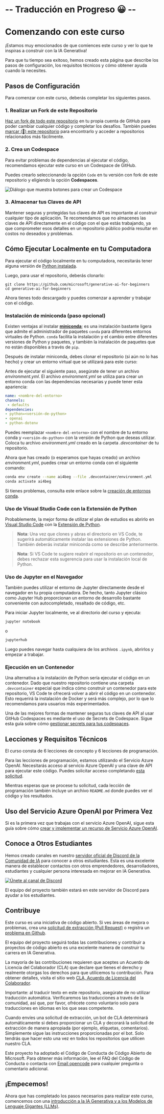 # -- Traducción en Progreso 😀 --

# Comenzando con este curso

¡Estamos muy emocionados de que comiences este curso y ver lo que te inspiras a construir con la IA Generativa!

Para que tu tiempo sea exitoso, hemos creado esta página que describe los pasos de configuración, los requisitos técnicos y cómo obtener ayuda cuando la necesites.

## Pasos de Configuración

Para comenzar con este curso, deberás completar los siguientes pasos.

### 1. Realizar un Fork de este Repositorio

[Haz un fork de todo este repositorio](https://github.com/microsoft/generative-ai-for-beginners/fork?WT.mc_id=academic-105485-koreyst) en tu propia cuenta de GitHub para poder cambiar cualquier código y completar los desafíos. También puedes [marcar (🌟) este repositorio](https://docs.github.com/en/get-started/exploring-projects-on-github/saving-repositories-with-stars?WT.mc_id=academic-105485-koreyst) para encontrarlo y acceder a repositorios relacionados más fácilmente.

### 2. Crea un Codespace

Para evitar problemas de dependencias al ejecutar el código, recomendamos ejecutar este curso en un Codespace de GitHub.

Puedes crearlo seleccionando la opción `Code` en tu versión con fork de este repositorio y eligiendo la opción **Codespaces**.

![Diálogo que muestra botones para crear un Codespace](../../images/who-will-pay.webp?WT.mc_id=academic-105485-koreyst)

### 3. Almacenar tus Claves de API

Mantener seguras y protegidas tus claves de API es importante al construir cualquier tipo de aplicación. Te recomendamos que no almacenes las claves de API directamente en el código con el que estás trabajando, ya que comprometer esos detalles en un repositorio público podría resultar en costos no deseados y problemas.

## Cómo Ejecutar Localmente en tu Computadora

Para ejecutar el código localmente en tu computadora, necesitarás tener alguna versión de [Python instalada](https://www.python.org/downloads/?WT.mc_id=academic-105485-koreyst).

Luego, para usar el repositorio, deberás clonarlo:

```shell
git clone https://github.com/microsoft/generative-ai-for-beginners
cd generative-ai-for-beginners
```

Ahora tienes todo descargado y puedes comenzar a aprender y trabajar con el código.

### Instalación de miniconda (paso opcional)

Existen ventajas al instalar **[miniconda](https://conda.io/en/latest/miniconda.html?WT.mc_id=academic-105485-koreyst)**; es una instalación bastante ligera que admite el administrador de paquetes `conda` para diferentes entornos virtuales de Python. `conda` facilita la instalación y el cambio entre diferentes versiones de Python y paquetes, y también la instalación de paquetes que no están disponibles a través de `pip`.

Después de instalar miniconda, debes clonar el repositorio (si aún no lo has hecho) y crear un entorno virtual que se utilizará para este curso:

Antes de ejecutar el siguiente paso, asegúrate de tener un archivo *environment.yml*. El archivo *environment.yml* se utiliza para crear un entorno conda con las dependencias necesarias y puede tener esta apariencia:

```yml
name: <nombre-del-entorno>
channels:  
 - defaults
dependencies:  
- python=<versión-de-python>  
- openai  
- python-dotenv
```

Puedes reemplazar `<nombre-del-entorno>` con el nombre de tu entorno conda y `<versión-de-python>` con la versión de Python que deseas utilizar. Coloca tu archivo *environment.yml* creado en la carpeta *.devcontainer* de tu repositorio.

Ahora que has creado (o esperamos que hayas creado) un archivo *environment.yml*, puedes crear un entorno conda con el siguiente comando:

```bash
conda env create --name ai4beg --file .devcontainer/environment.yml
conda activate ai4beg
```

Si tienes problemas, consulta este enlace sobre la [creación de entornos conda](https://docs.conda.io/projects/conda/en/latest/user-guide/tasks/manage-environments.html?WT.mc_id=academic-105485-koreyst).

### Uso de Visual Studio Code con la Extensión de Python

Probablemente, la mejor forma de utilizar el plan de estudios es abrirlo en [Visual Studio Code](http://code.visualstudio.com/?WT.mc_id=academic-105485-koreyst) con la [Extensión de Python](https://marketplace.visualstudio.com/items?itemName=ms-python.python&WT.mc_id=academic-105485-koreyst).

> **Nota**: Una vez que clones y abras el directorio en VS Code, te sugerirá automáticamente instalar las extensiones de Python. También deberás instalar miniconda como se describe anteriormente.

> **Nota**: Si VS Code te sugiere reabrir el repositorio en un contenedor, debes rechazar esta sugerencia para usar la instalación local de Python.

### Uso de Jupyter en el Navegador

También puedes utilizar el entorno de Jupyter directamente desde el navegador en tu propia computadora. De hecho, tanto Jupyter clásico como Jupyter Hub proporcionan un entorno de desarrollo bastante conveniente con autocompletado, resaltado de código, etc.

Para iniciar Jupyter localmente, ve al directorio del curso y ejecuta:

```bash
jupyter notebook
```
o

```bash
jupyterhub
```

Luego puedes navegar hasta cualquiera de los archivos `.ipynb`, abrirlos y empezar a trabajar.

### Ejecución en un Contenedor

Una alternativa a la instalación de Python sería ejecutar el código en un contenedor. Dado que nuestro repositorio contiene una carpeta `.devcontainer` especial que indica cómo construir un contenedor para este repositorio, VS Code te ofrecerá volver a abrir el código en un contenedor. Esto requerirá la instalación de Docker y será más complejo, por lo que lo recomendamos para usuarios más experimentados.

Una de las mejores formas de mantener seguras tus claves de API al usar GitHub Codespaces es mediante el uso de Secrets de Codespace. Sigue esta guía sobre cómo [gestionar secrets para tus codespaces](https://docs.github.com/en/codespaces/managing-your-codespaces/managing-secrets-for-your-codespaces?WT.mc_id=academic-105485-koreyst).

## Lecciones y Requisitos Técnicos

El curso consta de 6 lecciones de concepto y 6 lecciones de programación.

Para las lecciones de programación, estamos utilizando el Servicio Azure OpenAI. Necesitarás acceso al servicio Azure OpenAI y una clave de API para ejecutar este código. Puedes solicitar acceso completando [esta solicitud](https://customervoice.microsoft.com/Pages/ResponsePage.aspx?id=v4j5cvGGr0GRqy180BHbR7en2Ais5pxKtso_Pz4b1_xUOFA5Qk1UWDRBMjg0WFhPMkIzTzhKQ1dWNyQlQCN0PWcu&culture=en-us&country=us&WT.mc_id=academic-105485-koreyst).

Mientras esperas que se procese tu solicitud, cada lección de programación también incluye un archivo `README.md` donde puedes ver el código y los resultados.

## Uso del Servicio Azure OpenAI por Primera Vez

Si es la primera vez que trabajas con el servicio Azure OpenAI, sigue esta guía sobre cómo [crear y implementar un recurso de Servicio Azure OpenAI](https://learn.microsoft.com/azure/ai-services/openai/how-to/create-resource?pivots=web-portal&WT.mc_id=academic-105485-koreyst).

## Conoce a Otros Estudiantes

Hemos creado canales en nuestro [servidor oficial de Discord de la Comunidad de IA](https://aka.ms/genai-discord?WT.mc_id=academic-105485-koreyst) para conocer a otros estudiantes. Esta es una excelente manera de establecer contactos con otros emprendedores, desarrolladores, estudiantes y cualquier persona interesada en mejorar en IA Generativa.

[![Únete al canal de Discord](https://dcbadge.vercel.app/api/server/ByRwuEEgH4)](https://aka.ms/genai-discord?WT.mc_id=academic-105485-koreyst)

El equipo del proyecto también estará en este servidor de Discord para ayudar a los estudiantes.

## Contribuye

Este curso es una iniciativa de código abierto. Si ves áreas de mejora o problemas, crea una [solicitud de extracción (Pull Request)](https://github.com/microsoft/generative-ai-for-beginners/pulls?WT.mc_id=academic-105485-koreyst) o registra un [problema en Github](https://github.com/microsoft/generative-ai-for-beginners/issues?WT.mc_id=academic-105485-koreyst).

El equipo del proyecto seguirá todas las contribuciones y contribuir a proyectos de código abierto es una excelente manera de construir tu carrera en IA Generativa.

La mayoría de las contribuciones requieren que aceptes un Acuerdo de Licencia del Colaborador (CLA) que declare que tienes el derecho y realmente otorgas los derechos para que utilicemos tu contribución. Para obtener detalles, visita el sitio web [CLA, Acuerdo de Licencia del Colaborador](https://cla.microsoft.com?WT.mc_id=academic-105485-koreyst).

Importante: al traducir texto en este repositorio, asegúrate de no utilizar traducción automática. Verificaremos las traducciones a través de la comunidad, así que, por favor, ofrécete como voluntario solo para traducciones en idiomas en los que seas competente.

Cuando envíes una solicitud de extracción, un bot de CLA determinará automáticamente si debes proporcionar un CLA y decorará la solicitud de extracción de manera apropiada (por ejemplo, etiquetas, comentarios). Simplemente sigue las instrucciones proporcionadas por el bot. Solo tendrás que hacer esto una vez en todos los repositorios que utilicen nuestro CLA.

Este proyecto ha adoptado el Código de Conducta de Código Abierto de Microsoft. Para obtener más información, lee el FAQ del Código de Conducta o contacta con [Email opencode](opencode@microsoft.com) para cualquier pregunta o comentario adicional.

## ¡Empecemos!

Ahora que has completado los pasos necesarios para realizar este curso, comencemos con una [introducción a la IA Generativa y a los Modelos de Lenguaje Gigantes (LLMs)](../../../01-introduction-to-genai/translations/es/README.md?WT.mc_id=academic-105485-koreyst).